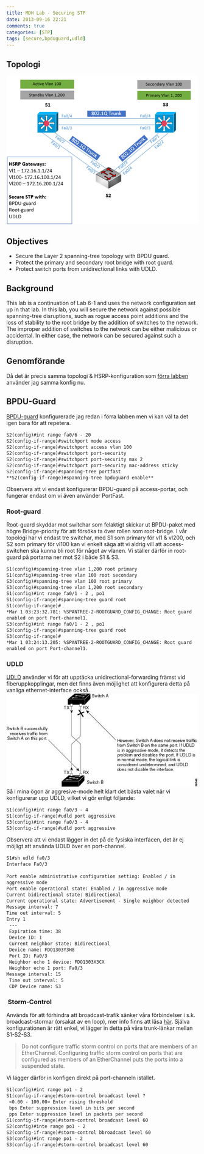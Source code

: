 ```yaml
---
title: MDH Lab - Securing STP
date: 2013-09-16 22:21
comments: true
categories: [STP]
tags: [secure,bpduguard,udld]
---
```

Topologi
--------

![stp-secure](/assets/images/2013/09/stp-secure.png)

Objectives
----------

*   Secure the Layer 2 spanning-tree topology with BPDU guard.
*   Protect the primary and secondary root bridge with root guard.
*   Protect switch ports from unidirectional links with UDLD.

Background
----------

This lab is a continuation of Lab 6-1 and uses the network configuration set up in that lab. In this lab, you will secure the network against possible spanning-tree disruptions, such as rogue access point additions and the loss of stability to the root bridge by the addition of switches to the network. The improper addition of switches to the network can be either malicious or accidental. In either case, the network can be secured against such a disruption.

Genomförande
------------

Då det är precis samma topologi & HSRP-konfiguration som [förra labben](http://roadtoccie.se/2013/09/16/mdh-lab-hsrp-securing-l2/ "MDH Lab – HSRP & Securing L2") använder jag samma konfig nu.

## BPDU-Guard

[BPDU-guard](http://www.cisco.com/en/US/tech/tk389/tk621/technologies_tech_note09186a008009482f.shtml) konfigurerade jag redan i förra labben men vi kan väl ta det igen bara för att repetera.

```
S2(config)#int range fa0/6 - 20 
S2(config-if-range)#switchport mode access
S2(config-if-range)#switchport access vlan 100
S2(config-if-range)#switchport port-security
S2(config-if-range)#switchport port-security max 2
S2(config-if-range)#switchport port-security mac-address sticky
S2(config-if-range)#spanning-tree portfast
**S2(config-if-range)#spanning-tree bpduguard enable**
```
Observera att vi endast konfigurerar BPDU-guard på access-portar, och fungerar endast om vi även använder PortFast.

### Root-guard

Root-guard skyddar mot switchar som felaktigt skickar ut BPDU-paket med högre Bridge-priority för att försöka ta över rollen som root-bridge. I vår topologi har vi endast tre switchar, med S1 som primary för vl1 & vl200, och S2 som primary för vl100 kan vi enkelt säga att vi aldrig vill att access-switchen ska kunna bli root för något av vlanen. Vi ställer därför in root-guard på portarna ner mot S2 i både S1 & S3.
```
S1(config)#spanning-tree vlan 1,200 root primary
S1(config)#spanning-tree vlan 100 root secondary
S3(config)#spanning-tree vlan 100 root primary
S3(config)#spanning-tree vlan 1,200 root secondary
S1(config)#int range fa0/1 - 2 , po1
S1(config-if-range)#spanning-tree guard root
S1(config-if-range)#
*Mar 1 03:23:32.781: %SPANTREE-2-ROOTGUARD_CONFIG_CHANGE: Root guard enabled on port Port-channel1.
S3(config)#int range fa0/1 - 2 , po1
S3(config-if-range)#spanning-tree guard root
S3(config-if-range)#
*Mar 1 03:24:13.205: %SPANTREE-2-ROOTGUARD_CONFIG_CHANGE: Root guard enabled on port Port-channel1.
```
### UDLD

[UDLD](http://www.cisco.com/en/US/docs/switches/lan/catalyst3550/software/release/12.1_19_ea1/configuration/guide/swudld.html) använder vi för att upptäcka unidirectional-forwarding främst vid fiberuppkopplingar, men det finns även möjlighet att konfigurera detta på vanliga ethernet-interface också. ![UDLD](/assets/images/2013/09/udld.jpg) Så i mina ögon är aggresive-mode helt klart det bästa valet när vi konfigurerar upp UDLD, vilket vi gör enligt följande:
```
S1(config)#int range fa0/3 - 4 
S1(config-if-range)#udld port aggressive
S3(config)#int range fa0/3 - 4
S3(config-if-range)#udld port aggressive
```
Observera att vi endast lägger in det på de fysiska interfacen, det är ej möjligt att använda UDLD över en port-channel.
```
S1#sh udld fa0/3
Interface Fa0/3

Port enable administrative configuration setting: Enabled / in aggressive mode
Port enable operational state: Enabled / in aggressive mode
Current bidirectional state: Bidirectional
Current operational state: Advertisement - Single neighbor detected
Message interval: 7
Time out interval: 5
Entry 1
 ---
 Expiration time: 38
 Device ID: 1
 Current neighbor state: Bidirectional
 Device name: FDO1303Y3H8 
 Port ID: Fa0/3 
 Neighbor echo 1 device: FDO1303X3CX
 Neighbor echo 1 port: Fa0/3
Message interval: 15
 Time out interval: 5
 CDP Device name: S3
```

###  Storm-Control

Används för att förhindra att broadcast-trafik sänker våra förbindelser i s.k. broadcast-stormar (orsakat av en loop), mer info finns att läsa [här](http://www.cisco.com/en/US/docs/switches/lan/catalyst6500/ios/12.2SX/configuration/guide/storm.html). Själva konfigurationen är rätt enkel, vi lägger in detta på våra trunk-länkar mellan S1-S2-S3.

> Do not configure traffic storm control on ports that are members of an EtherChannel. Configuring traffic storm control on ports that are configured as members of an EtherChannel puts the ports into a suspended state.

Vi lägger därför in konfigen direkt på port-channeln istället.
```
S1(config)#int range po1 - 2
S1(config-if-range)#storm-control broadcast level ?
 <0.00 - 100.00> Enter rising threshold
 bps Enter suppression level in bits per second
 pps Enter suppression level in packets per second
S1(config-if-range)#storm-control broadcast level 60
S2(config)#inte range po1 - 2
S2(config-if-range)#storm-control bbroadcast level 60
S3(config)#int range po1 - 2
S3(config-if-range)#storm-control broadcast level 60
```
